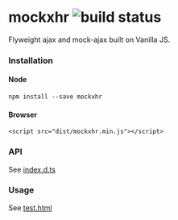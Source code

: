 # mockxhr ![build status](https://travis-ci.org/wizawu/mockxhr.svg)

Flyweight ajax and mock-ajax built on Vanilla JS.

### Installation

#### Node

```
npm install --save mockxhr
```

#### Browser

```
<script src="dist/mockxhr.min.js"></script>
```

### API

See [index.d.ts](index.d.ts)

### Usage

See [test.html](html/test.html)
